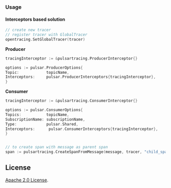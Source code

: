 ### Usage

#### Interceptors based solution

```go
// create new tracer
// register tracer with GlobalTracer
opentracing.SetGlobalTracer(tracer)
```

**Producer**

```go
tracingInterceptor := &pulsartracing.ProducerInterceptor{}

options := pulsar.ProducerOptions{
Topic:            topicName,
Interceptors:     pulsar.ProducerInterceptors{tracingInterceptor},
}
```

**Consumer**
```go
tracingInterceptor := &pulsartracing.ConsumerInterceptor{}

options := pulsar.ConsumerOptions{
Topics:           topicName,
SubscriptionName: subscriptionName,
Type:             pulsar.Shared,
Interceptors:      pulsar.ConsumerInterceptors{tracingInterceptor},
}


// to create span with message as parent span
span := pulsartracing.CreateSpanFromMessage(message, tracer, "child_span")
```

## License

[Apache 2.0 License](./../../../LICENSE).